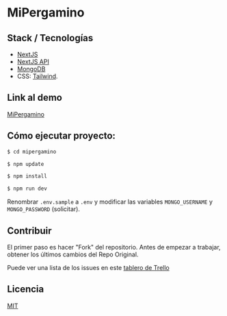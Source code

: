 # MiPergamino

<!-- Acá habría que poner una descripción de la app -->

## Stack / Tecnologías

- [NextJS](https://nextjs.org/)
- [NextJS API](https://nextjs.org/docs/api-routes/introduction)
- [MongoDB](https://www.mongodb.com/es)
- CSS: [Tailwind](https://tailwindcss.com/).

## Link al demo

[MiPergamino](http://mipergamino.vercel.app/)

## Cómo ejecutar proyecto:

```sh
$ cd mipergamino
```

```sh
$ npm update
```

```sh
$ npm install
```

```sh
$ npm run dev
```

Renombrar `.env.sample` a `.env` y modificar las variables `MONGO_USERNAME` y `MONGO_PASSWORD` (solicitar).

## Contribuir

El primer paso es hacer "Fork" del repositorio.
Antes de empezar a trabajar, obtener los últimos cambios del Repo Original.

Puede ver una lista de los issues en este [tablero de Trello](https://trello.com/b/MTSwJf4j/miciudad)

## Licencia

[MIT](https://github.com/sebastiantorres86/mipergamino/blob/main/LICENSE)
